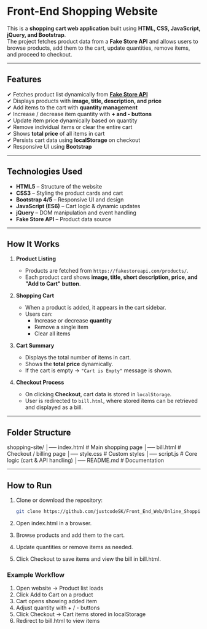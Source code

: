 #  Front-End Shopping Website

This is a **shopping cart web application** built using **HTML, CSS, JavaScript, jQuery, and Bootstrap**.  
The project fetches product data from a **Fake Store API** and allows users to browse products, add them to the cart, update quantities, remove items, and proceed to checkout.

---

##  Features
✔ Fetches product list dynamically from **[Fake Store API](https://fakestoreapi.com/)**  
✔ Displays products with **image, title, description, and price**  
✔ Add items to the cart with **quantity management**  
✔ Increase / decrease item quantity with **+ and - buttons**  
✔ Update item price dynamically based on quantity  
✔ Remove individual items or clear the entire cart  
✔ Shows **total price** of all items in cart  
✔ Persists cart data using **localStorage** on checkout  
✔ Responsive UI using **Bootstrap**  

---

##  Technologies Used
- **HTML5** – Structure of the website  
- **CSS3** – Styling the product cards and cart  
- **Bootstrap 4/5** – Responsive UI and design  
- **JavaScript (ES6)** – Cart logic & dynamic updates  
- **jQuery** – DOM manipulation and event handling  
- **Fake Store API** – Product data source  

---

##  How It Works
1. **Product Listing**  
   - Products are fetched from `https://fakestoreapi.com/products/`.  
   - Each product card shows **image, title, short description, price, and "Add to Cart" button**.  

2. **Shopping Cart**  
   - When a product is added, it appears in the cart sidebar.  
   - Users can:  
     - Increase or decrease **quantity**  
     - Remove a single item  
     - Clear all items  

3. **Cart Summary**  
   - Displays the total number of items in cart.  
   - Shows the **total price** dynamically.  
   - If the cart is empty → `"Cart is Empty"` message is shown.  

4. **Checkout Process**  
   - On clicking **Checkout**, cart data is stored in `localStorage`.  
   - User is redirected to `bill.html`, where stored items can be retrieved and displayed as a bill.  

---

##  Folder Structure
shopping-site/
│── index.html # Main shopping page
│── bill.html # Checkout / billing page
│── style.css # Custom styles
│── script.js # Core logic (cart & API handling)
│── README.md # Documentation

---

## How to Run
1. Clone or download the repository:
   ```bash
   git clone https://github.com/justcodeSK/Front_End_Web/Online_Shopping.git
2. Open index.html in a browser.

3. Browse products and add them to the cart.

4. Update quantities or remove items as needed.

5. Click Checkout to save items and view the bill in bill.html.

### Example Workflow

1. Open website → Product list loads
2. Click Add to Cart on a product
3. Cart opens showing added item
4. Adjust quantity with + / - buttons
5. Click Checkout → Cart items stored in localStorage
6. Redirect to bill.html to view items

